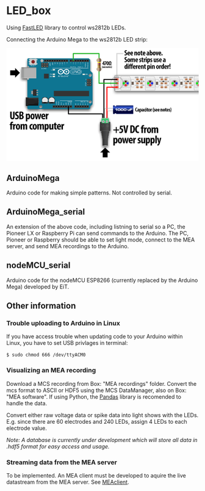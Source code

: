 # LED_box

Using [FastLED](https://github.com/FastLED/FastLED) library to control ws2812b LEDs.

Connecting the Arduino Mega to the ws2812b LED strip:

![alt text](arduino_ws2812b_schematic.png "Arduino Mega to ws2812b LED strip")

## ArduinoMega
Arduino code for making simple patterns. Not controlled by serial. 

## ArduinoMega_serial
An extension of the above code, including listning to serial so a PC, the Pioneer LX or Raspberry Pi can send commands to the Arduino. The PC, Pioneer or Raspberry should be able to set light mode, connect to the MEA server, and send MEA recordings to the Arduino.

## nodeMCU_serial
Arduino code for the nodeMCU ESP8266 (currently replaced by the Arduino Mega) developed by EiT.

## Other information
### Trouble uploading to Arduino in Linux
If you have access trouble when updating code to your Arduino within Linux, you have to set USB privlages in terminal:
```
$ sudo chmod 666 /dev/ttyACM0
```

### Visualizing an MEA recording
Download a MCS recording from Box: "MEA recordings" folder. Convert the mcs format to ASCII or HDF5 using the MCS DataManager, also on Box: "MEA software". If using Python, the [Pandas](http://pandas.pydata.org/) library is recomended to handle the data.

Convert either raw voltage data or spike data into light shows with the LEDs. E.g. since there are 60 electrodes and 240 LEDs, assign 4 LEDs to each electrode value. 

_Note: A database is currently under development which will store all data in .hdf5 format for easy access and usage._  

### Streaming data from the MEA server
To be implemented. An MEA client must be developed to aquire the live datastream from the MEA server. See [MEAclient](https://github.com/thentnucyborg/MEAclient).
